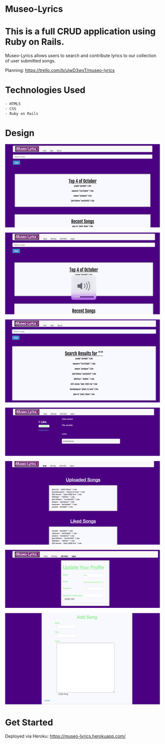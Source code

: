 # Museo-Lyrics

# This is a full CRUD application using Ruby on Rails.

Museo-Lyrics allows users to search and contribute lyrics to our collection of user submitted songs.

Planning: https://trello.com/b/ulwD3wxT/museo-lyrics

# Technologies Used

    - HTML5
    - CSS
    - Ruby on Rails

# Design

![screenshot](app/assets/images/GuestHomePage.png)

![screenshot](app/assets/images/UserHomePage.png)

![screenshot](app/assets/images/SongSearchPage.png)

![screenshot](app/assets/images/SongShowPage.png)

![screenshot](app/assets/images/SongsPage.png)

![screenshot](app/assets/images/UserEditPage.png)

![screenshot](app/assets/images/AddSongPage.png)

# Get Started
    
Deployed via Heroku: https://museo-lyrics.herokuapp.com/
